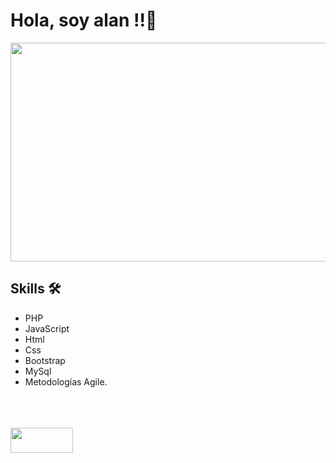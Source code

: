 
# Hola, soy alan !!🚀
<img src="https://user-images.githubusercontent.com/69437600/163737395-7b833d91-6334-46bb-8ab9-143f69ce4e7e.jpg" height="350" width="800%"><br>
## Skills 🛠️
* PHP
* JavaScript
* Html
* Css
* Bootstrap
* MySql
* Metodologías Agile.
            


<br><br><br>[<img src="https://user-images.githubusercontent.com/69437600/129463519-4af2745a-6802-484b-9b48-379eda798ba6.jpg" height="40" width="100">](https://www.linkedin.com/in/alan-alzogaray/)
